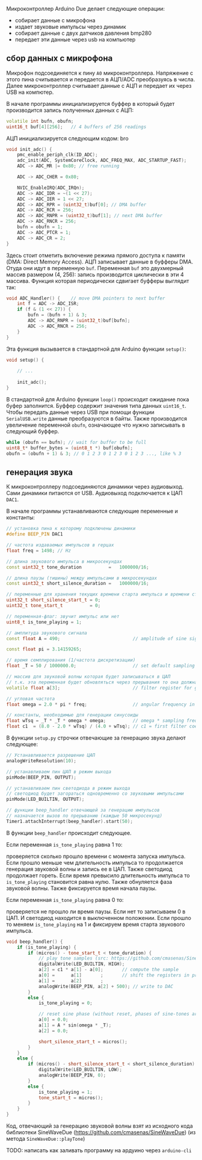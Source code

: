 Микроконтроллер Arduino Due делает следующие операции:
- собирает данные с микрофона
- издает звуковые импульсы через динамик
- собирает данные с двух датчиков давления bmp280
- передает эти данные через usb на компьютер

## сбор данных с микрофона
Микрофон подсоединяется к пину `A0` микроконтроллера. Напряжение с этого пина считывается и передается в АЦП/ADC преобразуясь в числа. Далее микроконтроллер считывает данные с АЦП и передает их через USB на компютер.


В начале программы инициализируется буффер в который будет производится запись полученных данных с АЦП:

```cpp
volatile int bufn, obufn;
uint16_t buf[4][256];   // 4 buffers of 256 readings
```

АЦП инициализируется следующим кодом:
bro
```cpp
void init_adc() {
    pmc_enable_periph_clk(ID_ADC);
    adc_init(ADC, SystemCoreClock, ADC_FREQ_MAX, ADC_STARTUP_FAST);
    ADC -> ADC_MR |= 0x80; // free running

    ADC -> ADC_CHER = 0x80;

    NVIC_EnableIRQ(ADC_IRQn);
    ADC -> ADC_IDR = ~(1 << 27);
    ADC -> ADC_IER = 1 << 27;
    ADC -> ADC_RPR = (uint32_t)buf[0]; // DMA buffer
    ADC -> ADC_RCR = 256;
    ADC -> ADC_RNPR = (uint32_t)buf[1]; // next DMA buffer
    ADC -> ADC_RNCR = 256;
    bufn = obufn = 1;
    ADC -> ADC_PTCR = 1;
    ADC -> ADC_CR = 2;
}
```

Здесь стоит отметить включение режима прямого доступа к памяти (DMA: Direct Memory Access). АЦП записывает данные в буфферы DMA. Отуда они идут в переменную `buf`. Переменная `buf` это двухмерный массив размером (4, 256): запись производится циклически в эти 4 массива.
Функция которая периодически сдвигает буфферы выглядит так:

```cpp
void ADC_Handler() {    // move DMA pointers to next buffer
    int f = ADC -> ADC_ISR;
    if (f & (1 << 27)) {
        bufn = (bufn + 1) & 3;
        ADC -> ADC_RNPR = (uint32_t)buf[bufn];
        ADC -> ADC_RNCR = 256;
    }
}
```

Эта функция вызывается в стандартной для Arduino функции `setup()`:

```cpp
void setup() {
    
    // ...
    
    init_adc();
}
```

В стандартной для Arduino функции `loop()` происходит ожидание пока буфер заполнится. Буффер содержит значения типа данных `uint16_t`. Чтобы передать данные через USB при помощи функции `SerialUSB.write` данные преобразуются в байты.
Также производится увеличение переменной `obufn`, означающее что нужно записывать в следующий буффер.

```cpp
while (obufn == bufn); // wait for buffer to be full
uint8_t* buffer_bytes = (uint8_t *) buf[obufn];
obufn = (obufn + 1) & 3; // 0 1 2 3 0 1 2 3 0 1 2 3 ..., like % 3
```

## генерация звука
К микроконтроллеру подсоединяются динамики через аудиовыход. Сами динамики питаются от USB. Аудиовыход подключается к ЦАП `DAC1`.

В начале программы устанавливаются следующие переменные и константы:

```cpp
// установка пина к которому подключены динамики
#define BEEP_PIN DAC1

// частота издаваемых импульсов в герцах
float freq = 1498; // Hz

// длина звукового импульса в микросекундах
const uint32_t tone_duration          =   1000000/16;

// длина паузы (тишины) между импульсами в микросекундах
const uint32_t short_silence_duration =   1000000/16;

// переменные для хранения текущих времени старта импульса и времени старта паузы
uint32_t short_silence_start_t = 0;
uint32_t tone_start_t          = 0;

// переменная-флаг: звучит импульс или нет
uint8_t is_tone_playing = 1;

// амплитуда звукового сигнала
const float A = 490;                           // amplitude of sine signal

const float pi = 3.14159265;

// время семплирования (1/частота дискретизации)
float _T = 50 / 1000000.0;                     // set default sampling time in microseconds

// массив для звуковой волны которая будет записываться в ЦАП
// т.к. эта переменная будет обновляться через прерывания то она должна быть volatile
volatile float a[3];                           // filter register for generating tone

// угловая частота
float omega = 2.0 * pi * freq;                 // angular frequency in radians/second

// константы, необходимые для генерации синусоиды
float wTsq = _T * _T * omega * omega;          // omega * sampling frequency squared
float c1  = (8.0 - 2.0 * wTsq) / (4.0 + wTsq); // c1 = first filter coefficient
```

В функции `setup.py` строчки отвечающие за генерацию звука делают следующее:

```cpp
// Устанавливается разрешение ЦАП
analogWriteResolution(10);

// устанавливаем пин ЦАП в режим выхода
pinMode(BEEP_PIN, OUTPUT);

// устанавливаем пин светодиода в режим выхода 
// светодиод будет загораться одновременно со звуковыми импульсами
pinMode(LED_BUILTIN, OUTPUT);

// функции beep_handler отвечающей за генерацию импульсов
// назначается вызов по прерыванию (каждые 50 микросекунд)
Timer1.attachInterrupt(beep_handler).start(50);
```

В функции `beep_handler` происходит следующее.

Если переменная `is_tone_playing` равна 1 то:

проверяется сколько прошло времени с момента запуска импульса. Если прошло меньше чем длительность импульса то продолжается генерация звуковой волны и запись ее в ЦАП. Также светодиод продолжает гореть. Если время превысило длительность импульса то `is_tone_playing` становится равна нулю. Также обнуляется фаза звуковой волны. Также фиксируется время начала паузы.

Если переменная `is_tone_playing` равна 0 то:

проверяется не прошло ли время паузы. Если нет то записываем 0 в ЦАП. И светодиод находится в выключенном положении. Если прошло то меняем `is_tone_playing` на 1 и фиксируем время старта звукового импульса.


```cpp
void beep_handler() {
    if (is_tone_playing) {
        if (micros() - tone_start_t < tone_duration) {
            // play tone samples (src: https://github.com/cmasenas/SineWaveDue)
            digitalWrite(LED_BUILTIN, HIGH);
            a[2] = c1 * a[1] - a[0];       // compute the sample
            a[0] =      a[1]       ;       // shift the registers in preparation for the next cycle
            a[1] =      a[2]       ;
            analogWrite(BEEP_PIN, a[2] + 500); // write to DAC
        }
        else {
            is_tone_playing = 0;

            // reset sine phase (without reset, phases of sine-tones are constantly shifting)
            a[0] = 0.0;
            a[1] = A * sin(omega * _T);
            a[2] = 0.0;

            short_silence_start_t = micros();
        }
    }
    else {
        if (micros() - short_silence_start_t < short_silence_duration) {
            digitalWrite(LED_BUILTIN, LOW);
            analogWrite(BEEP_PIN, 0);
        }
        else {
            is_tone_playing = 1;
            tone_start_t = micros();
        }
    }
}
```

Код, отвечающий за генерацию звуковой волны взят из исходного кода библиотеки SineWaveDue (https://github.com/cmasenas/SineWaveDue) (из метода `SineWaveDue::playTone`)

TODO: написать как заливать программу на ардуино через `arduino-cli`
